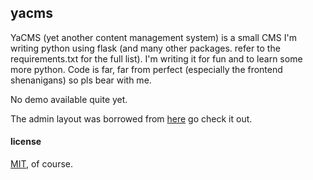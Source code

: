 ## yacms

YaCMS (yet another content management system) is a small CMS I'm writing python using flask (and many other packages. 
refer to the requirements.txt for the full list). I'm writing it for fun and to learn some more python. Code is far, 
far from perfect (especially the frontend shenanigans) so pls bear with me.

No demo available quite yet.

The admin layout was borrowed from [here](https://github.com/ConsoleTVs/UIAdmin) go check it out.

#### license

[MIT](LICENSE.md), of course.